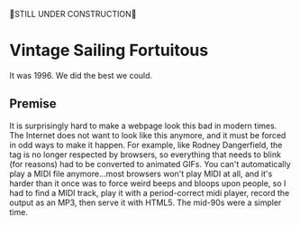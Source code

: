 :construction_worker:STILL UNDER CONSTRUCTION:construction_worker:  

# Vintage Sailing Fortuitous
It was 1996. We did the best we could.  

## Premise
It is surprisingly hard to make a webpage look this bad in modern times. The Internet does not want to look like this anymore, and it must be forced in odd ways to make it happen. For example, like Rodney Dangerfield, the <blink> tag is no longer respected by browsers, so everything that needs to blink (for reasons) had to be converted to animated GIFs. You can't automatically play a MIDI file anymore...most browsers won't play MIDI at all, and it's harder than it once was to force weird beeps and bloops upon people, so I had to find a MIDI track, play it with a period-correct midi player, record the output as an MP3, then serve it with HTML5. The mid-90s were a simpler time.
